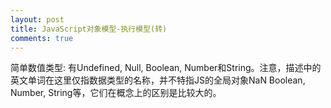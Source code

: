```yaml
---
layout: post
title: JavaScript对象模型-执行模型(转)
comments: true
---
```

简单数值类型: 有Undefined, Null, Boolean, Number和String。注意，描述中的英文单词在这里仅指数据类型的名称，并不特指JS的全局对象NaN Boolean, Number, String等，它们在概念上的区别是比较大的。